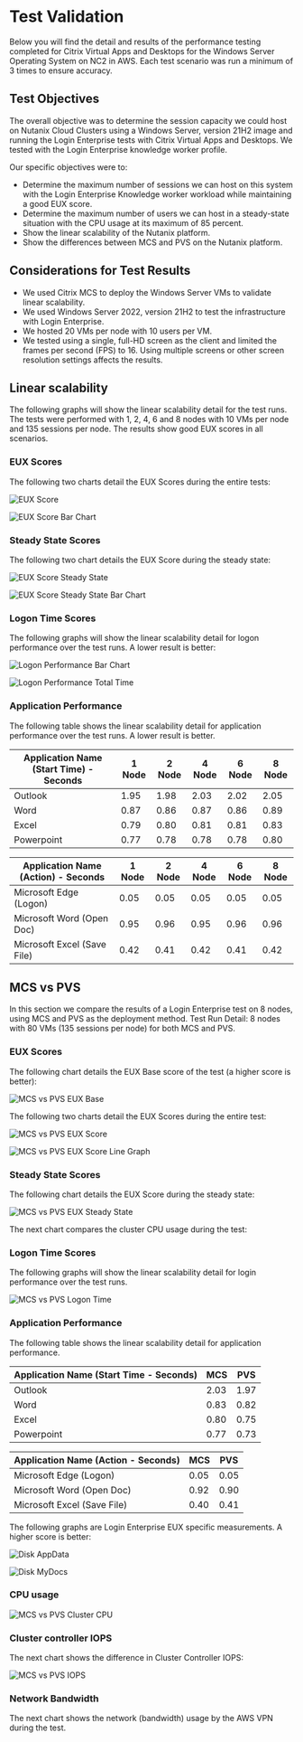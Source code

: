 # Test Validation

Below you will find the detail and results of the performance testing completed for Citrix Virtual Apps and Desktops for the Windows Server Operating System on NC2 in AWS. Each test scenario was run a minimum of 3 times to ensure accuracy.

## Test Objectives
The overall objective was to determine the session capacity we could host on Nutanix Cloud Clusters using a Windows Server, version 21H2 image and running the Login Enterprise tests with Citrix Virtual Apps and Desktops. We tested with the Login Enterprise knowledge worker profile.

Our specific objectives were to:

- Determine the maximum number of sessions we can host on this system with the Login Enterprise Knowledge worker workload while maintaining a good EUX score.
- Determine the maximum number of users we can host in a steady-state situation with the CPU usage at its maximum of 85 percent.
- Show the linear scalability of the Nutanix platform.
- Show the differences between MCS and PVS on the Nutanix platform.


## Considerations for Test Results

- We used Citrix MCS to deploy the Windows Server VMs to validate linear scalability.
- We used Windows Server 2022, version 21H2 to test the infrastructure with Login Enterprise.
- We hosted 20 VMs per node with 10 users per VM.
- We tested using a single, full-HD screen as the client and limited the frames per second (FPS) to 16. Using multiple screens or other screen resolution settings affects the results.

## Linear scalability

The following graphs will show the linear scalability detail for the test runs. The tests were performed with 1, 2, 4, 6 and 8 nodes with 10 VMs per node and 135 sessions per node. The results show good EUX scores in all scenarios.

### EUX Scores

The following two charts detail the EUX Scores during the entire tests:

![EUX Score](../images/RA-2003-Citrix_Virtual_Apps_and_Desktops_Windows_Servers_on_vSphere_image06.png "EUX Score")

![EUX Score Bar Chart](../images/RA-2003-Citrix_Virtual_Apps_and_Desktops_Windows_Servers_on_vSphere_image07.png "EUX Score Bar Chart")

### Steady State Scores

The following two chart details the EUX Score during the steady state:

![EUX Score Steady State](../images/RA-2003-Citrix_Virtual_Apps_and_Desktops_Windows_Servers_on_vSphere_image08.png "EUX Score Steady State")

![EUX Score Steady State Bar Chart](../images/RA-2003-Citrix_Virtual_Apps_and_Desktops_Windows_Servers_on_vSphere_image09.png "EUX Score Steady State Bar Chart")

### Logon Time Scores

The following graphs will show the linear scalability detail for logon performance over the test runs. A lower result is better:

![Logon Performance Bar Chart](../images/RA-2003-Citrix_Virtual_Apps_and_Desktops_Windows_Servers_on_vSphere_image10.png "Logon Performance Bar Chart")

![Logon Performance Total Time](../images/RA-2003-Citrix_Virtual_Apps_and_Desktops_Windows_Servers_on_vSphere_image11.png "Logon Performance Total Time")

### Application Performance

The following table shows the linear scalability detail for application performance over the test runs. A lower result is better.

| Application Name (Start Time) - Seconds | 1 Node | 2 Node | 4 Node | 6 Node | 8 Node | 
| --- | --- | --- | --- | --- | --- |
| Outlook | 1.95 | 1.98 | 2.03 | 2.02 | 2.05 |
| Word | 0.87 | 0.86 | 0.87 | 0.86 | 0.89 |
| Excel | 0.79 | 0.80 | 0.81 | 0.81 | 0.83 |
| Powerpoint | 0.77 | 0.78 | 0.78 | 0.78 | 0.80 |

| Application Name (Action) - Seconds | 1 Node | 2 Node | 4 Node | 6 Node | 8 Node | 
| --- | --- | --- | --- | --- | --- |
| Microsoft Edge (Logon) | 0.05 | 0.05 | 0.05 | 0.05 | 0.05 |
| Microsoft Word (Open Doc) | 0.95 | 0.96 | 0.95 | 0.96 | 0.96 |
| Microsoft Excel (Save File) | 0.42 | 0.41 | 0.42 | 0.41 | 0.42 |

## MCS vs PVS

In this section we compare the results of a Login Enterprise test on 8 nodes, using MCS and PVS as the deployment method. 
Test Run Detail: 8 nodes with 80 VMs (135 sessions per node) for both MCS and PVS.

### EUX Scores
The following chart details the EUX Base score of the test (a higher score is better):

![MCS vs PVS EUX Base](../images/RA-2003-Citrix_Virtual_Apps_and_Desktops_Windows_Servers_on_vSphere_image14.png "MCS vs PVS EUX Base")

The following two charts detail the EUX Scores during the entire test:

![MCS vs PVS EUX Score](../images/RA-2003-Citrix_Virtual_Apps_and_Desktops_Windows_Servers_on_vSphere_image15.png "MCS vs PVS EUX Score")

![MCS vs PVS EUX Score Line Graph](../images/RA-2003-Citrix_Virtual_Apps_and_Desktops_Windows_Servers_on_vSphere_image16.png "MCS vs PVS EUX Score Line Graph")

### Steady State Scores

The following chart details the EUX Score during the steady state:

![MCS vs PVS EUX Steady State](../images/RA-2003-Citrix_Virtual_Apps_and_Desktops_Windows_Servers_on_vSphere_image17.png "MCS vs PVS EUX Steady State")

The next chart compares the cluster CPU usage during the test:

### Logon Time Scores

The following graphs will show the linear scalability detail for login performance over the test runs.

![MCS vs PVS Logon Time](../images/RA-2003-Citrix_Virtual_Apps_and_Desktops_Windows_Servers_on_vSphere_image18.png "MCS vs PVS Logon Time")

### Application Performance
The following table shows the linear scalability detail for application performance.

| Application Name (Start Time - Seconds) | MCS | PVS | 
| --- | --- | --- | 
| Outlook | 2.03 | 1.97 | 
| Word | 0.83 | 0.82 | 
| Excel | 0.80 | 0.75 |
| Powerpoint | 0.77 | 0.73 | 

| Application Name (Action - Seconds) | MCS | PVS | 
| --- | --- | --- | 
| Microsoft Edge (Logon) | 0.05 | 0.05 |
| Microsoft Word (Open Doc) | 0.92 | 0.90 | 
| Microsoft Excel (Save File) | 0.40 | 0.41 | 

The following graphs are Login Enterprise EUX specific measurements. A higher score is better:

![Disk AppData](../images/RA-2003-Citrix_Virtual_Apps_and_Desktops_Windows_Servers_on_vSphere_image19.png "Disk AppData")

![Disk MyDocs](../images/RA-2003-Citrix_Virtual_Apps_and_Desktops_Windows_Servers_on_vSphere_image20.png "Disk MyDocs")

### CPU usage

![MCS vs PVS Cluster CPU](../images/RA-2003-Citrix_Virtual_Apps_and_Desktops_Windows_Servers_on_vSphere_image21.png "MCS vs PVS Cluster CPU")

### Cluster controller IOPS
The next chart shows the difference in Cluster Controller IOPS:

![MCS vs PVS IOPS](../images/RA-2003-Citrix_Virtual_Apps_and_Desktops_Windows_Servers_on_vSphere_image22.png "MCS vs PVS IOPS")

### Network Bandwidth

The next chart shows the network (bandwidth) usage by the AWS VPN during the test.